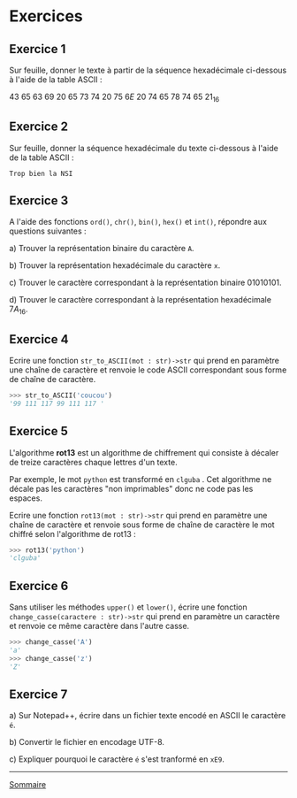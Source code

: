 # Exercices

## Exercice 1

Sur feuille, donner le texte à partir de la séquence hexadécimale ci-dessous à l'aide de la table ASCII :

$43$ $65$ $63$ $69$ $20$ $65$ $73$ $74$ $20$ $75$ $6E$ $20$ $74$ $65$ $78$ $74$ $65$ $21_{16}$ 

## Exercice 2

Sur feuille, donner la séquence hexadécimale du texte ci-dessous à l'aide de la table ASCII :

`Trop bien la NSI`

## Exercice 3

A l'aide des fonctions `ord()`, `chr()`, `bin()`, `hex()` et `int()`, répondre aux questions suivantes :

a) Trouver la représentation binaire du caractère `A`.

b) Trouver la représentation hexadécimale du caractère `x`.

c) Trouver le caractère correspondant à la représentation binaire $01010101$.

d) Trouver le caractère correspondant à la représentation hexadécimale $7A_{16}$.

## Exercice 4

Ecrire une fonction ``str_to_ASCII(mot : str)->str`` qui prend en paramètre une chaîne de caractère et renvoie le code ASCII correspondant sous forme de chaîne de caractère.

```python
>>> str_to_ASCII('coucou')
'99 111 117 99 111 117 '
```

## Exercice 5

L'algorithme **rot13** est un algorithme de chiffrement qui consiste à décaler de treize caractères chaque lettres d'un texte.

Par exemple, le mot ``python`` est transformé en ``clguba`` . Cet algorithme ne décale pas les caractères "non imprimables" donc ne code pas les espaces.

Ecrire une fonction ``rot13(mot : str)->str`` qui prend en paramètre une chaîne de caractère et renvoie sous forme de chaîne de caractère le mot chiffré selon l'algorithme de rot13 :

```python
>>> rot13('python')
'clguba'
```

## Exercice 6

Sans utiliser les méthodes `upper()` et `lower()`, écrire une fonction ``change_casse(caractere : str)->str`` qui prend en paramètre un caractère et renvoie ce même caractère dans l'autre casse.

```python
>>> change_casse('A')
'a'
>>> change_casse('z')
'Z'
```

## Exercice 7

a) Sur Notepad++, écrire dans un fichier texte encodé en ASCII le caractère `é`.

b) Convertir le fichier en encodage UTF-8.

c) Expliquer pourquoi le caractère `é` s'est tranformé en `xE9`.

__________________

[Sommaire](./../../README.md)